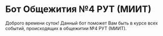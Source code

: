 # Бот Общежития №4 РУТ (МИИТ)
Доброго времени суток! Данный бот поможет Вам быть в курсе всех событий, происходящих в общежитии №4 РУТ (МИИТ).
